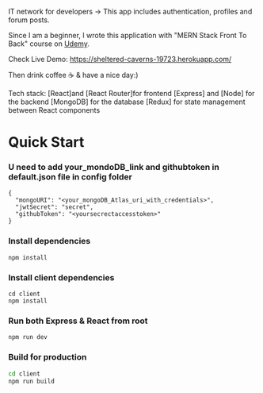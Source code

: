 IT network for developers ->
 This app includes authentication, profiles and forum posts.

Since I am a beginner, I wrote this application with "MERN Stack Front To Back" course on [Udemy](https://www.udemy.com/mern-stack-front-to-back/?couponCode=TRAVERSYMEDIA). 

Check Live Demo: https://sheltered-caverns-19723.herokuapp.com/

Then drink coffee ☕️ & have a nice day:)

Tech stack: 
[React]and [React Router]for frontend
[Express] and [Node] for the backend
[MongoDB] for the database
[Redux] for state management between React components


# Quick Start

### U need to add your_mondoDB_link and githubtoken in default.json file in config folder 

```
{
  "mongoURI": "<your_mongoDB_Atlas_uri_with_credentials>",
  "jwtSecret": "secret",
  "githubToken": "<yoursecrectaccesstoken>"
}
```

### Install dependencies

```
npm install
```

### Install client dependencies

```
cd client
npm install
```

### Run both Express & React from root

```
npm run dev
```



### Build for production

```bash
cd client
npm run build
```
